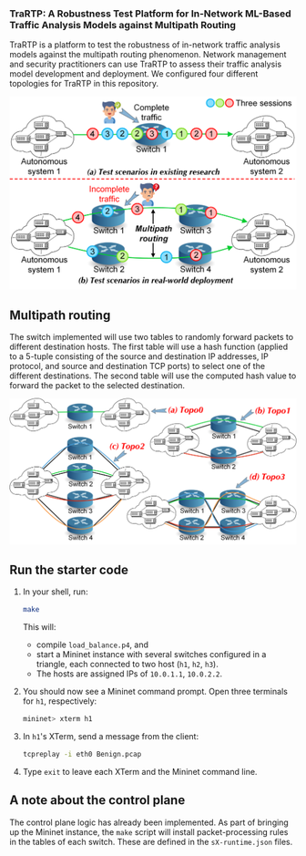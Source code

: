 ### TraRTP: A Robustness Test Platform for In-Network ML-Based Traffic Analysis Models against Multipath Routing

TraRTP is a platform to test the robustness of in-network traffic analysis models against the multipath routing phenomenon. Network management and security practitioners can use TraRTP to assess their traffic analysis model development and deployment. We configured four different topologies for TraRTP in this repository. 

![avatar](./overview/overview.png)

## Multipath routing 

The switch implemented will use two tables to randomly forward packets to different destination hosts. The first table will use a hash function (applied to a 5-tuple consisting of the source and destination IP addresses, IP protocol, and source and destination TCP ports) to select one of the different destinations. The second table will use the computed hash value to forward the packet to the selected destination. 

![avatar](./overview/topology.png)

## Run the starter code

1. In your shell, run:
   ```bash
   make
   ```   
   This will:
   * compile `load_balance.p4`, and
   * start a Mininet instance with several switches configured
     in a triangle, each connected to two host (`h1`, `h2`, `h3`).
   * The hosts are assigned IPs of `10.0.1.1`, `10.0.2.2`.  

2. You should now see a Mininet command prompt.  Open three terminals
   for `h1`, respectively:
   ```bash
   mininet> xterm h1 
   ```   

4. In `h1`'s XTerm, send a message from the client:
   ```bash
   tcpreplay -i eth0 Benign.pcap
   ```
5. Type `exit` to leave each XTerm and the Mininet command line.


## A note about the control plane

The control plane logic has already been implemented.  As part of bringing up the Mininet instance, the `make` script will install packet-processing rules in the tables of each switch. These are defined in the `sX-runtime.json` files.

